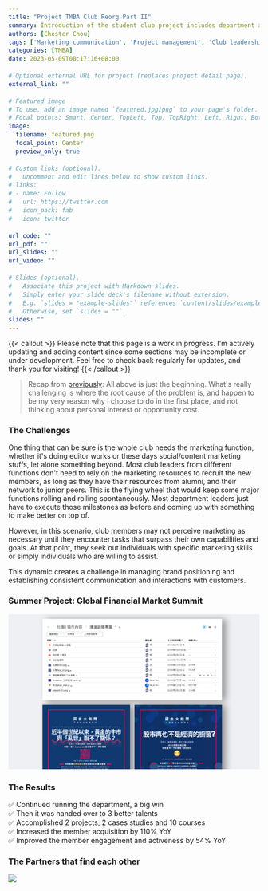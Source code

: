 ```yaml
---
title: "Project TMBA Club Reorg Part II"
summary: Introduction of the student club project includes department and resource development, project management, etc.
authors: [Chester Chou]
tags: ['Marketing communication', 'Project management', 'Club leadership', 'Resource development']
categories: [TMBA]
date: 2023-05-09T00:17:16+08:00

# Optional external URL for project (replaces project detail page).
external_link: ""

# Featured image
# To use, add an image named `featured.jpg/png` to your page's folder.
# Focal points: Smart, Center, TopLeft, Top, TopRight, Left, Right, BottomLeft, Bottom, BottomRight.
image:
  filename: featured.png
  focal_point: Center
  preview_only: true

# Custom links (optional).
#   Uncomment and edit lines below to show custom links.
# links:
# - name: Follow
#   url: https://twitter.com
#   icon_pack: fab
#   icon: twitter

url_code: ""
url_pdf: ""
url_slides: ""
url_video: ""

# Slides (optional).
#   Associate this project with Markdown slides.
#   Simply enter your slide deck's filename without extension.
#   E.g. `slides = "example-slides"` references `content/slides/example-slides.md`.
#   Otherwise, set `slides = ""`.
slides: ""
---
```


{{< callout >}}
Please note that this page is a work in progress. I'm actively updating and adding content since some sections may be incomplete or under development.  Feel free to check back regularly for updates, and thank you for visiting!
{{< /callout >}}

> Recap from [previously](/project/tmba-1/): All above is just the beginning. What's really challenging is where the root cause of the problem is, and happen to be my very reason why I choose to do in the first place, and not thinking about personal interest or opportunity cost.


### **The Challenges**

One thing that can be sure is the whole club needs the marketing function, whether it's doing editor works or these days social/content marketing stuffs, let alone something beyond. Most club leaders from different functions don't need to rely on the marketing resources to recruit the new members, as long as they have their resources from alumni, and their network to junior peers. This is the flying wheel that would keep some major functions rolling and rolling spontaneously. Most department leaders just have to execute those milestones as before and coming up with something to make better on top of.  

However, in this scenario, club members may not perceive marketing as necessary until they encounter tasks that surpass their own capabilities and goals. At that point, they seek out individuals with specific marketing skills or simply individuals who are willing to assist.

This dynamic creates a challenge in managing brand positioning and establishing consistent communication and interactions with customers.

### **Summer Project: Global Financial Market Summit**

![](./image/p1.png)


### **The Results**

✅ Continued running the department, a big win <br>
✅ Then it was handed over to 3 better talents <br>
✅ Accomplished 2 projects, 2 cases studies and 10 courses <br>
✅ Increased the member acquisition by 110% YoY <br>
✅ Improved the member engagement and activeness by 54% YoY <br>




### **The Partners that find each other** 

![](./image/p2.png)